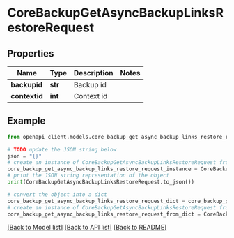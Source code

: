# CoreBackupGetAsyncBackupLinksRestoreRequest


## Properties

Name | Type | Description | Notes
------------ | ------------- | ------------- | -------------
**backupid** | **str** | Backup id | 
**contextid** | **int** | Context id | 

## Example

```python
from openapi_client.models.core_backup_get_async_backup_links_restore_request import CoreBackupGetAsyncBackupLinksRestoreRequest

# TODO update the JSON string below
json = "{}"
# create an instance of CoreBackupGetAsyncBackupLinksRestoreRequest from a JSON string
core_backup_get_async_backup_links_restore_request_instance = CoreBackupGetAsyncBackupLinksRestoreRequest.from_json(json)
# print the JSON string representation of the object
print(CoreBackupGetAsyncBackupLinksRestoreRequest.to_json())

# convert the object into a dict
core_backup_get_async_backup_links_restore_request_dict = core_backup_get_async_backup_links_restore_request_instance.to_dict()
# create an instance of CoreBackupGetAsyncBackupLinksRestoreRequest from a dict
core_backup_get_async_backup_links_restore_request_from_dict = CoreBackupGetAsyncBackupLinksRestoreRequest.from_dict(core_backup_get_async_backup_links_restore_request_dict)
```
[[Back to Model list]](../README.md#documentation-for-models) [[Back to API list]](../README.md#documentation-for-api-endpoints) [[Back to README]](../README.md)


